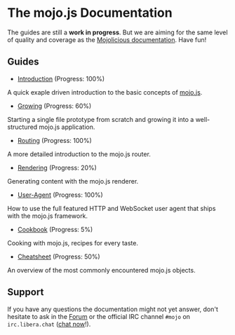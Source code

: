 
# The mojo.js Documentation

The guides are still a **work in progress**. But we are aiming for the same level of quality and coverage as the
[Mojolicious documentation](https://docs.mojolicious.org). Have fun!

## Guides

* [Introduction](Introduction.md) (Progress: 100%)

A quick exaple driven introduction to the basic concepts of [mojo.js](https://mojojs.org).

* [Growing](Growing.md) (Progress: 60%)

Starting a single file prototype from scratch and growing it into a well-structured mojo.js application.

* [Routing](Routing.md) (Progress: 100%)

A more detailed introduction to the mojo.js router.

* [Rendering](Rendering.md)  (Progress: 20%)

Generating content with the mojo.js renderer.

* [User-Agent](User-Agent.md)  (Progress: 100%)

How to use the full featured HTTP and WebSocket user agent that ships with the mojo.js framework.

* [Cookbook](Cookbook.md)  (Progress: 5%)

Cooking with mojo.js, recipes for every taste.

* [Cheatsheet](Cheatsheet.md)  (Progress: 50%)

An overview of the most commonly encountered mojo.js objects.

## Support

If you have any questions the documentation might not yet answer, don't hesitate to ask in the
[Forum](https://github.com/mojolicious/mojo.js/discussions) or the official IRC channel `#mojo` on `irc.libera.chat`
([chat now](https://web.libera.chat/#mojo)!).
